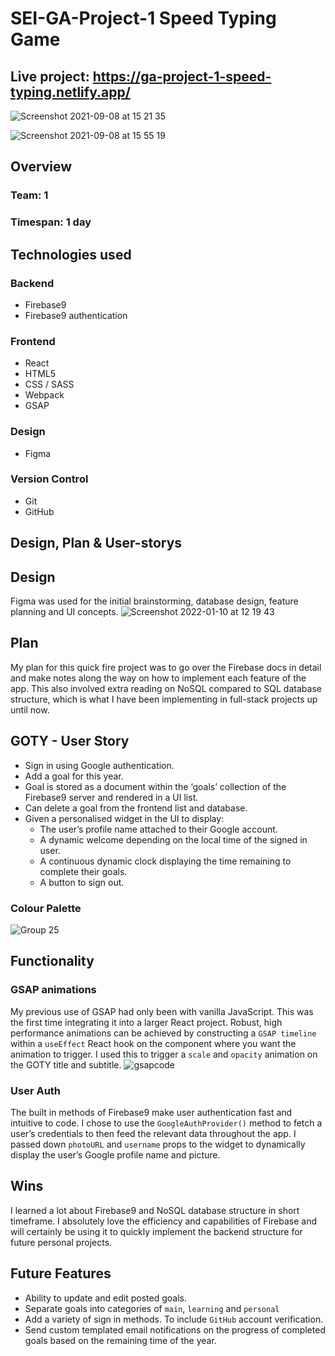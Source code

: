 # SEI-GA-Project-1 Speed Typing Game

## Live project: https://ga-project-1-speed-typing.netlify.app/


![Screenshot 2021-09-08 at 15 21 35](https://user-images.githubusercontent.com/83312425/132527311-bb9943e3-3fe0-4be1-ad59-1c815e36f0cf.png)


![Screenshot 2021-09-08 at 15 55 19](https://user-images.githubusercontent.com/83312425/132533321-111cf208-d06c-4cd7-a23c-df45425400b7.png)



## Overview

  ### Team: 1
  ### Timespan: 1 day
   

## Technologies used
### Backend
- Firebase9
- Firebase9 authentication 
### Frontend
- React
- HTML5
- CSS / SASS
- Webpack
- GSAP
### Design
- Figma
### Version Control
- Git
- GitHub

## Design, Plan & User-storys

## Design
Figma was used for the initial brainstorming, database design, feature planning and UI concepts. 
![Screenshot 2022-01-10 at 12 19 43](https://user-images.githubusercontent.com/83312425/148765063-e711e95d-9f6e-47da-8144-065a0ef02bad.png)

## Plan
My plan for this quick fire project was to go over the Firebase docs in detail and make notes along the way on how to implement each feature of the app. This also involved extra reading on NoSQL compared to SQL database structure, which is what I have been implementing in full-stack projects up until now. 

## GOTY - User Story
- Sign in using Google authentication.
- Add a goal for this year.
- Goal is stored as a document within the ‘goals’ collection of the Firebase9 server and rendered in a UI list.
- Can delete a goal from the frontend list and database.
- Given a personalised widget in the UI to display:
    -  The user’s profile name attached to their Google account.
    -  A dynamic welcome depending on the local time of the signed in user.
    - A continuous dynamic clock displaying the time remaining to complete their goals.
    - A button to sign out.


### Colour Palette
![Group 25](https://user-images.githubusercontent.com/83312425/148766566-c44451e4-758d-4504-a608-f6aff0eb9a44.png)


## Functionality

### GSAP animations
My previous use of GSAP had only been with vanilla JavaScript. This was the first time integrating it into a larger React project. Robust, high performance animations can be achieved by constructing a `GSAP timeline` within a `useEffect` React hook on the component where you want the animation to trigger.  I used this to trigger a `scale` and `opacity` animation on the GOTY title and subtitle.
![gsapcode](https://user-images.githubusercontent.com/83312425/148769712-aca04e9d-c847-4016-97cc-27db149285d0.png)


### User Auth
The built in methods of Firebase9 make user authentication fast and intuitive to code.  I chose to use the `GoogleAuthProvider()` method to fetch a user’s credentials to then feed the relevant data throughout the app.
I passed down `photoURL` and `username` props to the widget to dynamically display the user’s Google profile name and picture.


## Wins
I learned a lot about Firebase9 and NoSQL database structure in short timeframe. I absolutely love the efficiency and capabilities of Firebase and will certainly be using it to quickly implement the backend structure for future personal projects. 

## Future Features
- Ability to update and edit posted goals.
- Separate goals into categories of `main`, `learning` and `personal`
- Add a variety of sign in methods. To include `GitHub` account verification. 
- Send custom templated email notifications on the progress of completed goals based on the remaining time of the year.  






